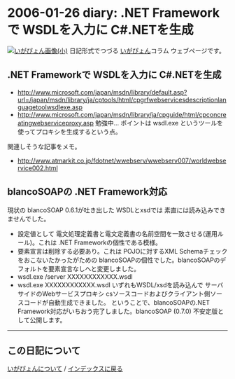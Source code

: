 2006-01-26 diary: .NET Frameworkで WSDLを入力に C#.NETを生成
=====================================================================================================
[![いがぴょん画像(小)](https://igapyon.github.io/diary/images/iga200306s.jpg "いがぴょん")](https://igapyon.github.io/diary/memo/memoigapyon.html) 日記形式でつづる [いがぴょん](https://igapyon.github.io/diary/memo/memoigapyon.html)コラム ウェブページです。

## .NET Frameworkで WSDLを入力に C#.NETを生成

* http://www.microsoft.com/japan/msdn/library/default.asp?url=/japan/msdn/library/ja/cptools/html/cpgrfwebservicesdescriptionlanguagetoolwsdlexe.asp
* http://www.microsoft.com/japan/msdn/library/ja/cpguide/html/cpconcreatingwebserviceproxy.asp
勉強中… ポイントは wsdl.exe というツールを使ってプロキシを生成するという点。

関連しそうな記事をメモ。
* http://www.atmarkit.co.jp/fdotnet/wwebserv/wwebserv007/worldwebservice002.html


## blancoSOAPの .NET Framework対応

現状の blancoSOAP 0.6.1が吐き出した WSDLとxsdでは 素直には読み込みできませんでした。
* 設定値として 電文処理定義書と電文定義書の名前空間を一致させる(運用ルール)。これは .NET Frameworkの個性である模様。
* 要素宣言は削除する必要あり。これは POJOに対するXML Schemaチェックをおこないたかったがための blancoSOAPの個性でした。blancoSOAPのデフォルトを要素宣言なしへと変更しました。
* wsdl.exe /server XXXXXXXXXXXX.wsdl
* wsdl.exe XXXXXXXXXXXX.wsdl
いずれもWSDL/xsdを読み込んで サーバサイドのWebサービスプロキシ csソースコードおよびクライアント側ソースコードが自動生成できました。
ということで、blancoSOAPの.NET Framework対応がいちおう完了しました。blancoSOAP (0.7.0) 不安定版として公開します。


----------------------------------------------------------------------------------------------------

## この日記について
[いがぴょんについて](http://www.igapyon.jp/igapyon/diary/memo/memoigapyon.html) / [インデックスに戻る](https://igapyon.github.io/diary/idxall.html)
